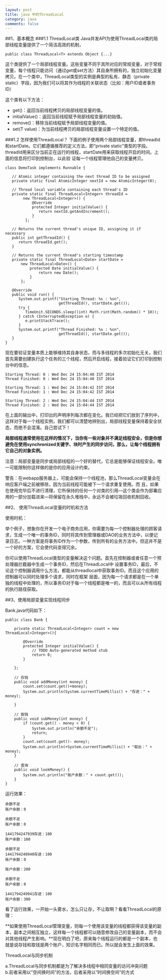 ```yaml
---
layout: post
title: java 中的ThreadLocal
category: java
comments: false
---
```

##1、基本概念
###1.1 ThreadLocal类
Java并发API为使用ThreadLocal类的局部线程变量提供了一个简洁高效的机制，

	public class ThreadLocal<T> extends Object {...}

这个类提供了一个局部线程变量。这些变量不同于其所对应的常规变量，对于常规变量，每个线程只能访问（通过get或set方法）其自身所拥有的，独立初始化变量拷贝。在一个类中，ThreadLocal类型的实例是典型的私有、静态（private static）字段，因为我们可以将其作为线程的关联状态（比如：用户ID或者事务ID）

这个类有以下方法：

- get()：返回当前线程拷贝的局部线程变量的值。
- initialValue()：返回当前线程赋予局部线程变量的初始值。
- remove()：移除当前线程赋予局部线程变量的值。
- set(T value)：为当前线程拷贝的局部线程变量设置一个特定的值。

###1.2 怎样使用ThreadLocal？
下面的例子使用两个局部线程变量，即threadId和startDate。它们都遵循推荐的定义方法，即“private static”类型的字段。threadId用来区分当前正在运行的线程，startDate用来获取线程开启的时间。上面的信息将打印到控制台，以此验 证每一个线程管理他自己的变量拷贝。

	class DemoTask implements Runnable {
	
	   // Atomic integer containing the next thread ID to be assigned
	   private static final AtomicInteger nextId = new AtomicInteger(0);
	
	   // Thread local variable containing each thread's ID
	   private static final ThreadLocal<Integer> threadId =
	        new ThreadLocal<Integer>() {
	            @Override
	            protected Integer initialValue() {
	               return nextId.getAndIncrement();
	            }
	         };
	
	   // Returns the current thread's unique ID, assigning it if necessary
	   public int getThreadId() {
	      return threadId.get();
	   }
	
	   // Returns the current thread's starting timestamp
	   private static final ThreadLocal<Date> startDate =
	       new ThreadLocal<Date>() {
	           protected Date initialValue() {
	               return new Date();
	           }
	       };
	
	   @Override
	   public void run() {
	      System.out.printf("Starting Thread: %s : %sn",
	                        getThreadId(), startDate.get());
	      try {
	         TimeUnit.SECONDS.sleep((int) Math.rint(Math.random() * 10));
	      } catch (InterruptedException e) {
	         e.printStackTrace();
	      }
	      System.out.printf("Thread Finished: %s : %sn",
	                        getThreadId(), startDate.get());
	   }
	}
现在要验证变量本质上能够维持其自身状态，而与多线程的多次初始化无关。我们首先需要创建执行这个任务的三个线程，然后开启线程，接着验证它们打印到控制台中的信息。

	Starting Thread: 0 : Wed Dec 24 15:04:40 IST 2014
	Thread Finished: 0 : Wed Dec 24 15:04:40 IST 2014
	
	Starting Thread: 1 : Wed Dec 24 15:04:42 IST 2014
	Thread Finished: 1 : Wed Dec 24 15:04:42 IST 2014
	
	Starting Thread: 2 : Wed Dec 24 15:04:44 IST 2014
	Thread Finished: 2 : Wed Dec 24 15:04:44 IST 2014
在上面的输出中，打印出的声明序列每次都在变化。我已经把它们放到了序列中，这样对于每一个线程实例，我们都可以清楚地辨别出，局部线程变量保持着安全状态，而绝不会混淆。自己尝试下！

**局部线程通常使用在这样的情况下，当你有一些对象并不满足线程安全，但是你想避免在使用synchronized关键字、块时产生的同步访问，那么，让每个线程拥有它自己的对象实例。**

注意：局部变量是同步或局部线程的一个好的替代，它总是能够保证线程安全。唯一可能限制你这样做的是你的应用设计约束。

警告：在webapp服务器上，可能会保持一个线程池，那么ThreadLocal变量会在响应客户端之前被移除，因为当前线程可能被下一个请求重复使用。而 且，如果在使用完毕后不进行清理，它所保持的任何一个对类的引用—这个类会作为部署应用的一部分加载进来—将保留在永久堆栈中，永远不会被垃圾回收机制回收。

##2、 使用ThreadLocal变量的时机和方法

使用时机：  

举个例子，想象你在开发一个电子商务应用，你需要为每一个控制器处理的顾客请求，生成一个唯一的事务ID，同时将其传到管理器或DAO的业务方法中，以便记录日志。一种方案是将事务ID作为一个参数，传到所有的业务方法中。但这并不是一个好的方案，它会使代码变得冗余。

你可以使用ThreadLocal类型的变量解决这个问题。首先在控制器或者任意一个预处理器拦截器中生成一个事务ID，然后在ThreadLocal中 设置事务ID，最后，不论这个控制器调用什么方法，都能从threadlocal中获取事务ID。而且这个应用的控制器可以同时处理多个请求，同时在框架 层面，因为每一个请求都是在一个单独的线程中处理的，所以事务ID对于每一个线程都是唯一的，而且可以从所有线程的执行路径获取。

##3、使用局部变量实现线程同步

Bank.java代码如下：

	public class Bank {  
	
	    private static ThreadLocal<Integer> count = new ThreadLocal<Integer>(){  
	
	        @Override  
	        protected Integer initialValue() {  
	            // TODO Auto-generated method stub  
	            return 0;  
	        }  
	
	    };  
	
	    // 存钱  
	    public void addMoney(int money) {  
	        count.set(count.get()+money);  
	        System.out.println(System.currentTimeMillis() + "存进：" + money);  
	
	    }  
	
	    // 取钱  
	    public void subMoney(int money) {  
	        if (count.get() - money < 0) {  
	            System.out.println("余额不足");  
	            return;  
	        }  
	        count.set(count.get()- money);  
	        System.out.println(+System.currentTimeMillis() + "取出：" + money);  
	    }  
	
	    // 查询  
	    public void lookMoney() {  
	        System.out.println("账户余额：" + count.get());  
	    }  
	}
运行效果：

	余额不足  
	账户余额：0  
	
	余额不足  
	账户余额：0  
	
	1441794247939存进：100  
	账户余额：100  
	
	余额不足  
	1441794248940存进：100  
	账户余额：0  
	
	账户余额：200  
	
	余额不足  
	账户余额：0  
	
	1441794249941存进：100  
	账户余额：300
看了运行效果，一开始一头雾水，怎么只让存，不让取啊？看看ThreadLocal的原理：

**如果使用ThreadLocal管理变量，则每一个使用该变量的线程都获得该变量的副本，副本之间相互独立，这样每一个线程都可以随意修改自己的变量副本，而不会对其他线程产生影响。**现在明白了吧，原来每个线程运行的都是一个副本，也就是说存钱和取钱是两个账户，知识名字相同而已。所以就会发生上面的效果。

ThreadLocal与同步机制

a.ThreadLocal与同步机制都是为了解决多线程中相同变量的访问冲突问题  
b.前者采用以”空间换时间”的方法，后者采用以”时间换空间”的方式